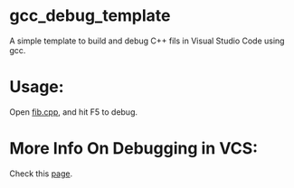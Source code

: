 # gcc_debug_template

A simple template to build and debug C++ fils in Visual Studio Code using gcc.

# Usage:

Open [fib.cpp](fib.cpp), and hit F5 to debug.

# More Info On Debugging in VCS:

Check this [page](https://code.visualstudio.com/docs/cpp/cpp-debug).
